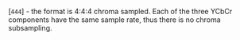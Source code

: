 [`444`] - the format is 4:4:4
chroma sampled.
Each of the three YCbCr components have the same sample rate, thus there
is no chroma subsampling.